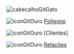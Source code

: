 ![cabecalhoGitGato](https://github.com/brunamota/POO/assets/66503956/bf60c4b3-cbc4-4682-800e-a5bdf98690b2)

![iconGitOuro](https://github.com/brunamota/POO/assets/66503956/1e717fea-4ce6-4a93-9002-ad222b03b250) [Poligono](https://github.com/brunamota/POO/tree/main/Poligono)

![iconGitOuro](https://github.com/brunamota/POO/assets/66503956/1e717fea-4ce6-4a93-9002-ad222b03b250) [Clientes]

![iconGitOuro](https://github.com/brunamota/POO/assets/66503956/1e717fea-4ce6-4a93-9002-ad222b03b250) [Relações](https://github.com/brunamota/POO/tree/main/Relacoes)

